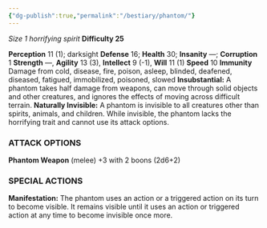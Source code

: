 ```yaml
---
{"dg-publish":true,"permalink":"/bestiary/phantom/"}
---
```


*Size 1 horrifying spirit*
**Difficulty 25**

**Perception** 11 (1); darksight 
**Defense** 16; **Health** 30; **Insanity** —; **Corruption** 1
**Strength** —, **Agility** 13 (3), **Intellect** 9 (-1), **Will** 11 (1) 
**Speed** 10
**Immunity** Damage from cold, disease, fire, poison, asleep, blinded, deafened, diseased, fatigued, immobilized, poisoned, slowed
**Insubstantial:** A phantom takes half damage from weapons, can move through solid objects and other creatures, and ignores the effects of moving across difficult terrain.
**Naturally Invisible:** A phantom is invisible to all creatures other than spirits, animals, and children. While invisible, the phantom lacks the horrifying trait and cannot use its attack options.
### ATTACK OPTIONS
**Phantom Weapon** (melee) +3 with 2 boons (2d6+2)
### SPECIAL ACTIONS
**Manifestation:** The phantom uses an action or a triggered action on its turn to become visible. It remains visible until it uses an action or triggered action at any time to become invisible once more.